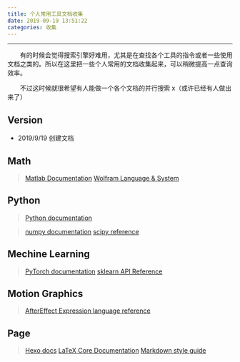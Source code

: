 ```yaml
---
title: 个人常用工具文档收集
date: 2019-09-19 13:51:22
categories: 收集
---
```


***

　　有的时候会觉得搜索引擎好难用，尤其是在查找各个工具的指令或者一些使用文档之类的。所以在这里把一些个人常用的文档收集起来，可以稍微提高一点查询效率。

　　不过这时候就很希望有人能做一个各个文档的并行搜索 x（或许已经有人做出来了）

<!-- more -->
## Version

- 2019/9/19 创建文档


## Math

> [Matlab Documentation](https://www.mathworks.com/help/matlab/)
> [Wolfram Language & System](https://reference.wolfram.com/language/)

## Python

> [Python documentation](https://docs.python.org/)

> [numpy documentation](https://numpy.org/devdocs/)
> [scipy reference](https://docs.scipy.org/doc/scipy/reference/)

## Mechine Learning

> [PyTorch documentation](https://pytorch.org/docs/stable/index.html)
> [sklearn API Reference](https://scikit-learn.org/stable/modules/classes.html)

## Motion Graphics

> [AfterEffect Expression language reference](https://helpx.adobe.com/after-effects/using/expression-language-reference.html)

## Page

> [Hexo docs](https://hexo.io/zh-cn/docs/)
> [LaTeX Core Documentation](https://www.latex-project.org/help/documentation/usrguide.pdf)
> [Markdown style guide](https://github.com/google/styleguide/blob/gh-pages/docguide/style.md)






